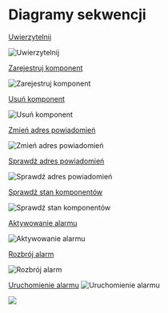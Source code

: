 # Diagramy sekwencji


[Uwierzytelnij](https://www.draw.io/?lightbox=1&highlight=0000ff&edit=_blank&layers=1&nav=1&title=uwierzytelnienie.xml#Uhttps%3A%2F%2Fraw.githubusercontent.com%2FGrosQuildu%2Fuml_aimo%2Fmaster%2Fdiagramy%2Fsekwencji%2Fuwierzytelnienij.xml)

![Uwierzytelnij](https://github.com/GrosQuildu/uml_aimo/blob/master/diagramy/sekwencji/uwierzytelnij.png)


[Zarejestruj komponent](https://www.draw.io/?lightbox=1&highlight=0000ff&edit=_blank&layers=1&nav=1&title=zarejestruj_komponent.xml#Uhttps%3A%2F%2Fraw.githubusercontent.com%2FGrosQuildu%2Fuml_aimo%2Fmaster%2Fdiagramy%2Fsekwencji%2Fzarejestruj_komponent.xml)

![Zarejestruj komponent](https://github.com/GrosQuildu/uml_aimo/blob/master/diagramy/sekwencji/zarejestruj_komponent.png)


[Usuń komponent](https://www.draw.io/?lightbox=1&highlight=0000ff&edit=_blank&layers=1&nav=1&title=usun_komponent.xml#Uhttps%3A%2F%2Fraw.githubusercontent.com%2FGrosQuildu%2Fuml_aimo%2Fmaster%2Fdiagramy%2Fsekwencji%2Fusun_komponent.xml)

![Usuń komponent](https://github.com/GrosQuildu/uml_aimo/blob/master/diagramy/sekwencji/usun_komponent.png)


[Zmień adres powiadomień](https://www.draw.io/?lightbox=1&highlight=0000ff&edit=_blank&layers=1&nav=1&title=zmien_adres_powiadomien.xml#Uhttps%3A%2F%2Fraw.githubusercontent.com%2FGrosQuildu%2Fuml_aimo%2Fmaster%2Fdiagramy%2Fsekwencji%2Fzmien_adres_powiadomien.xml)

![Zmień adres powiadomień](https://github.com/GrosQuildu/uml_aimo/blob/master/diagramy/sekwencji/zmien_adres_powiadomien.png)


[Sprawdź adres powiadomień](https://www.draw.io/?lightbox=1&highlight=0000ff&edit=_blank&layers=1&nav=1&title=sprawdz_adres_powiadomien.xml#Uhttps%3A%2F%2Fraw.githubusercontent.com%2FGrosQuildu%2Fuml_aimo%2Fmaster%2Fdiagramy%2Fsekwencji%2Fsprawdz_adres_powiadomien.xml)

![Sprawdź adres powiadomień](https://github.com/GrosQuildu/uml_aimo/blob/master/diagramy/sekwencji/sprawdz_adres_powiadomien.png)


[Sprawdź stan komponentów](https://www.draw.io/?lightbox=1&highlight=0000ff&edit=_blank&layers=1&nav=1&title=sprawdz_stan_komponentow.xml#Uhttps%3A%2F%2Fraw.githubusercontent.com%2FGrosQuildu%2Fuml_aimo%2Fmaster%2Fdiagramy%2Fsekwencji%2Fsprawdz_stan_komponentow.xml)

![Sprawdź stan komponentów](https://github.com/GrosQuildu/uml_aimo/blob/master/diagramy/sekwencji/sprawdz_stan_komponentow.png)


[Aktywowanie alarmu](https://www.draw.io/?lightbox=1&highlight=0000ff&edit=_blank&layers=1&nav=1&title=aktywowanie_alarmu.xml#Uhttps%3A%2F%2Fraw.githubusercontent.com%2FGrosQuildu%2Fuml_aimo%2Fmaster%2Fdiagramy%2Fsekwencji%2Faktywowanie_alarmu.xml)

![Aktywowanie alarmu](https://github.com/GrosQuildu/uml_aimo/blob/master/diagramy/sekwencji/aktywowanie_alarmu.png)


[Rozbrój alarm](https://www.draw.io/?lightbox=1&highlight=0000ff&edit=_blank&layers=1&nav=1&title=rozbroj_alarm.xml#Uhttps%3A%2F%2Fraw.githubusercontent.com%2FGrosQuildu%2Fuml_aimo%2Fmaster%2Fdiagramy%2Fsekwencji%2Frozbroj_alarm.xml)

![Rozbrój alarm](https://github.com/GrosQuildu/uml_aimo/blob/master/diagramy/sekwencji/rozbroj_alarm.png)

[Uruchomienie alarmu](https://www.draw.io/?lightbox=1&highlight=0000ff&edit=_blank&layers=1&nav=1&title=uruchomienie_alarmu.xml#Uhttps%3A%2F%2Fraw.githubusercontent.com%2FGrosQuildu%2Fuml_aimo%2Fmaster%2Fdiagramy%2Fsekwencji%2Furuchomienie_alarmu.xml)
![Uruchomienie alarmu](https://github.com/GrosQuildu/uml_aimo/blob/master/diagramy/sekwencji/Furuchomienie_alarmu.png)

[](x)
![](https://github.com/GrosQuildu/uml_aimo/blob/master/diagramy/sekwencji/x.png)
